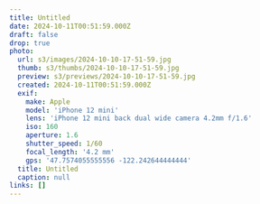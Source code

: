 ```yaml
---
title: Untitled
date: 2024-10-11T00:51:59.000Z
draft: false
drop: true
photo:
  url: s3/images/2024-10-10-17-51-59.jpg
  thumb: s3/thumbs/2024-10-10-17-51-59.jpg
  preview: s3/previews/2024-10-10-17-51-59.jpg
  created: 2024-10-11T00:51:59.000Z
  exif:
    make: Apple
    model: 'iPhone 12 mini'
    lens: 'iPhone 12 mini back dual wide camera 4.2mm f/1.6'
    iso: 160
    aperture: 1.6
    shutter_speed: 1/60
    focal_length: '4.2 mm'
    gps: '47.7574055555556 -122.242644444444'
  title: Untitled
  caption: null
links: []
---
```

